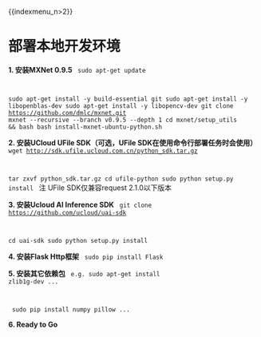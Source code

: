 {{indexmenu_n>2}}

# 部署本地开发环境
**1. 安装MXNet 0.9.5**
<code>
sudo apt-get update

sudo apt-get install -y build-essential git
sudo apt-get install -y libopenblas-dev
sudo apt-get install -y libopencv-dev
git clone https://github.com/dmlc/mxnet.git mxnet --recursive --branch v0.9.5 --depth 1
cd mxnet/setup_utils && bash bash install-mxnet-ubuntu-python.sh
</code>

**2. 安装UCloud UFile SDK（可选，UFile SDK在使用命令行部署任务时会使用）**
<code>
wget http://sdk.ufile.ucloud.com.cn/python_sdk.tar.gz

tar zxvf python_sdk.tar.gz
cd ufile-python
sudo python setup.py install
</code>
注 UFile SDK仅兼容request 2.1.0以下版本

**3. 安装Ucloud AI Inference SDK**
<code>
git clone https://github.com/ucloud/uai-sdk

cd uai-sdk
sudo python setup.py install
</code>

**4. 安装Flask Http框架**
<code>
sudo pip install Flask
</code>

**5. 安装其它依赖包**
<code>
e.g. sudo apt-get install zlib1g-dev ...

​     sudo pip install numpy pillow ...
</code>

**6. Ready to Go**


